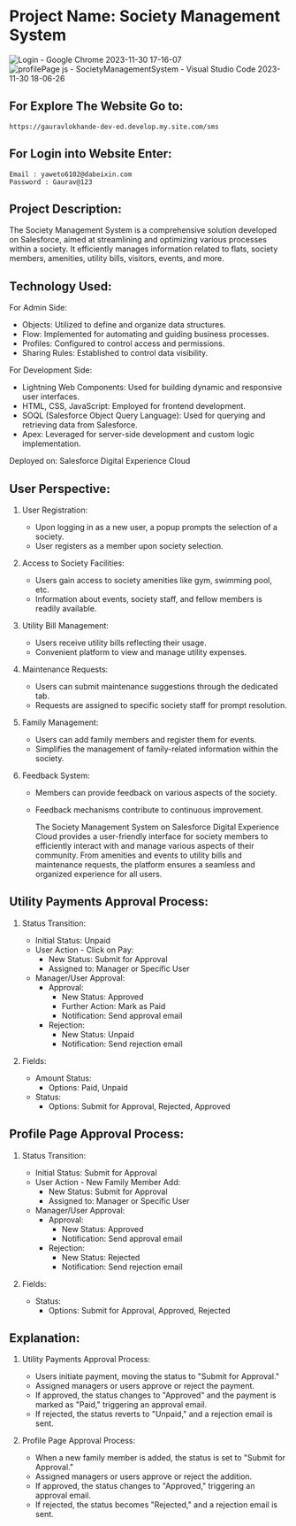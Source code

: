 # Project Name: Society Management System

![Login - Google Chrome 2023-11-30 17-16-07](https://github.com/gaurravlokhande/Society-Management-System-SalesForce/assets/119065314/95c8a987-7936-46bb-b8d8-2563f4fc64be)
![profilePage js - SocietyManagementSystem - Visual Studio Code 2023-11-30 18-06-26](https://github.com/gaurravlokhande/Society-Management-System-SalesForce/assets/119065314/399840ee-28f6-4875-81c0-d44bd80961d7)


## For Explore The Website Go to:
```
https://gauravlokhande-dev-ed.develop.my.site.com/sms
```

## For Login into Website Enter:
```
Email : yaweto6102@dabeixin.com
Password : Gaurav@123
```



## Project Description:
The Society Management System is a comprehensive solution developed on Salesforce, aimed at streamlining and optimizing various processes within a society. It efficiently manages information related to flats, society members, amenities, utility bills, visitors, events, and more.

## Technology Used:

For Admin Side:
- Objects: Utilized to define and organize data structures.
- Flow: Implemented for automating and guiding business processes.
- Profiles: Configured to control access and permissions.
- Sharing Rules: Established to control data visibility.

For Development Side:
- Lightning Web Components: Used for building dynamic and responsive user interfaces.
- HTML, CSS, JavaScript: Employed for frontend development.
- SOQL (Salesforce Object Query Language): Used for querying and retrieving data from Salesforce.
- Apex: Leveraged for server-side development and custom logic implementation.

Deployed on: Salesforce Digital Experience Cloud

## User Perspective:
1. User Registration:
   - Upon logging in as a new user, a popup prompts the selection of a society.
   - User registers as a member upon society selection.

2. Access to Society Facilities:
   - Users gain access to society amenities like gym, swimming pool, etc.
   - Information about events, society staff, and fellow members is readily available.

3. Utility Bill Management:
   - Users receive utility bills reflecting their usage.
   - Convenient platform to view and manage utility expenses.

4. Maintenance Requests:
   - Users can submit maintenance suggestions through the dedicated tab.
   - Requests are assigned to specific society staff for prompt resolution.

5. Family Management:
   - Users can add family members and register them for events.
   - Simplifies the management of family-related information within the society.

6. Feedback System:
   - Members can provide feedback on various aspects of the society.
   - Feedback mechanisms contribute to continuous improvement.

      The Society Management System on Salesforce Digital Experience Cloud provides a user-friendly interface for society members to efficiently interact with and manage various aspects of their community. From amenities and events to utility bills and maintenance requests, the platform ensures a seamless and organized experience for all users.


## Utility Payments Approval Process:

1. Status Transition:
   - Initial Status: Unpaid
   - User Action - Click on Pay:
     - New Status: Submit for Approval
     - Assigned to: Manager or Specific User
   - Manager/User Approval:
     - Approval:
       - New Status: Approved
       - Further Action: Mark as Paid
       - Notification: Send approval email
     - Rejection:
       - New Status: Unpaid
       - Notification: Send rejection email

2. Fields:
   - Amount Status:
     - Options: Paid, Unpaid
   - Status:
     - Options: Submit for Approval, Rejected, Approved

## Profile Page Approval Process:

1. Status Transition:
   - Initial Status: Submit for Approval
   - User Action - New Family Member Add:
     - New Status: Submit for Approval
     - Assigned to: Manager or Specific User
   - Manager/User Approval:
     - Approval:
       - New Status: Approved
       - Notification: Send approval email
     - Rejection:
       - New Status: Rejected
       - Notification: Send rejection email

2. Fields:
   - Status:
     - Options: Submit for Approval, Approved, Rejected

## Explanation:

1. Utility Payments Approval Process:
   - Users initiate payment, moving the status to "Submit for Approval."
   - Assigned managers or users approve or reject the payment.
   - If approved, the status changes to "Approved" and the payment is marked as "Paid," triggering an approval email.
   - If rejected, the status reverts to "Unpaid," and a rejection email is sent.

2. Profile Page Approval Process:
   - When a new family member is added, the status is set to "Submit for Approval."
   - Assigned managers or users approve or reject the addition.
   - If approved, the status changes to "Approved," triggering an approval email.
   - If rejected, the status becomes "Rejected," and a rejection email is sent.

